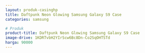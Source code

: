 ```yaml
---
layout: produk-casinghp
title: Daftpunk Neon Glowing Samsung Galaxy S9 Case
categories: samsung

# Produk
product-title: Daftpunk Neon Glowing Samsung Galaxy S9 Case
image-drive: 1KDRTvbH2YIrScw6Bc8Dn-Co2SqOHTSTd
harga: 90000
---
```

